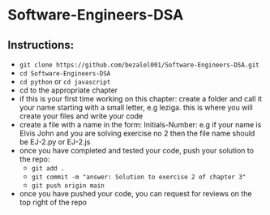# Software-Engineers-DSA

## Instructions:

- `git clone https://github.com/bezalel001/Software-Engineers-DSA.git`
- `cd Software-Engineers-DSA`
- `cd python` or `cd javascript`
- cd to the appropriate chapter
- if this is your first time working on this chapter: create a folder and call it your name starting with a small letter, e.g leziga. this is where you will create your files and write your code
- create a file with a name in the form: Initials-Number: e.g if your name is Elvis John and you are solving exercise no 2 then the file name should be EJ-2.py or EJ-2.js
- once you have completed and tested your code, push your solution to the repo:
  - `git add .`
  - `git commit -m "answer: Solution to exercise 2 of chapter 3"`
  - `git push origin main`
- once you have pushed your code, you can request for reviews on the top right of the repo

